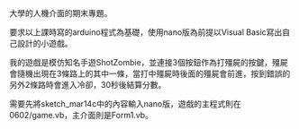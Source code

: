 大學的人機介面的期末專題。


要求以上課時寫的arduino程式為基礎，使用nano版為前提以Visual Basic寫出自己設計的小遊戲。


我的遊戲是模仿知名手遊ShotZombie，並連接3個按鈕作為打殭屍的按鍵，殭屍會隨機出現在3條路上的其中一條，當打中殭屍時後面的殭屍會前進，按到錯誤的另外2條路時會進入冷卻，30秒後結算分數。


需要先將sketch_mar14c中的內容輸入nano版，遊戲的主程式則在0602/game.vb，主介面則是Form1.vb。
